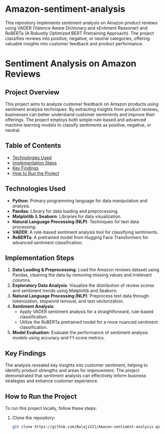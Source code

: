 # Amazon-sentiment-analysis
 This repository implements sentiment analysis on Amazon product reviews using VADER (Valence Aware Dictionary and sEntiment Reasoner) and RoBERTa (A Robustly Optimized BERT Pretraining Approach). The project classifies reviews into positive, negative, or neutral categories, offering valuable insights into customer feedback and product performance.

 # Sentiment Analysis on Amazon Reviews
## Project Overview

This project aims to analyze customer feedback on Amazon products using sentiment analysis techniques. By extracting insights from product reviews, businesses can better understand customer sentiments and improve their offerings. The project employs both simple rule-based and advanced machine learning models to classify sentiments as positive, negative, or neutral.

## Table of Contents

- [Technologies Used](#technologies-used)
- [Implementation Steps](#implementation-steps)
- [Key Findings](#key-findings)
- [How to Run the Project](#how-to-run-the-project)

## Technologies Used

- **Python**: Primary programming language for data manipulation and analysis.
- **Pandas**: Library for data loading and preprocessing.
- **Matplotlib** & **Seaborn**: Libraries for data visualization.
- **Natural Language Processing (NLP)**: Techniques for text data processing.
- **VADER**: A rule-based sentiment analysis tool for classifying sentiments.
- **RoBERTa**: A pretrained model from Hugging Face Transformers for advanced sentiment classification.

## Implementation Steps

1. **Data Loading & Preprocessing**: Load the Amazon reviews dataset using Pandas, cleaning the data by removing missing values and irrelevant columns.
2. **Exploratory Data Analysis**: Visualize the distribution of review scores and sentiment trends using Matplotlib and Seaborn.
3. **Natural Language Processing (NLP)**: Preprocess text data through tokenization, stopword removal, and text vectorization.
4. **Sentiment Analysis**: 
   - Apply VADER sentiment analysis for a straightforward, rule-based classification.
   - Utilize the RoBERTa pretrained model for a more nuanced sentiment classification.
5. **Model Evaluation**: Evaluate the performance of sentiment analysis models using accuracy and F1-score metrics.

## Key Findings

The analysis revealed key insights into customer sentiment, helping to identify product strengths and areas for improvement. The project demonstrated that sentiment analysis can effectively inform business strategies and enhance customer experience.

## How to Run the Project

To run this project locally, follow these steps:

1. Clone the repository:
   ```bash
   git clone https://github.com/BalajiV21/Amazon-sentiment-analysis.git
   

